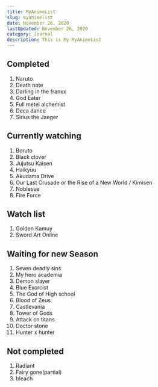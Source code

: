 ```yaml
---
title: MyAnimeList
slug: myanimelist
date: November 26, 2020
lastUpdated: November 26, 2020
category: Journal
description: This is My MyAnimeList
---
```


## Completed

1. Naruto
2. Death note
3. Darling in the franxx
4. God Eater
5. Full metel alchemist
6. Deca dance
7. Sirius the Jaeger



## Currently watching 

1. Boruto
2. Black clover
3. Jujutsu Kaisen
4. Haikyuu
5. Akudama Drive 
6. Our Last Crusade or the Rise of a New World / Kimisen
7. Noblesse
8. Fire Force


## Watch list

1. Golden Kamuy
2. Sword Art Online


## Waiting for new Season

1. Seven deadly sins
2. My hero academia
3. Demon slayer
4. Blue Exorcist
5. The God of High school
6. Blood of Zeus
7. Castlevania
8. Tower of Gods
9. Attack on titans
10. Doctor stone
11. Hunter x hunter


## Not completed

1. Radiant
2. Fairy gone(partial)
3. bleach 

